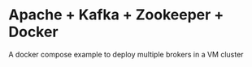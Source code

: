 # Apache + Kafka + Zookeeper + Docker
A docker compose example to deploy multiple brokers in a VM cluster
